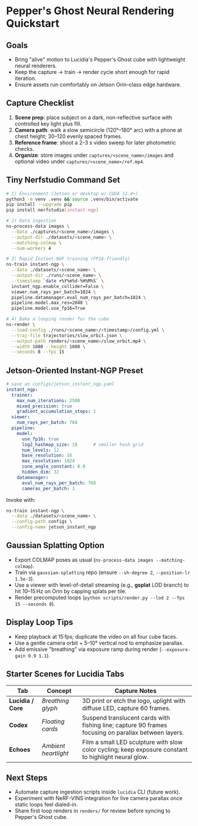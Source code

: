 # Pepper's Ghost Neural Rendering Quickstart

## Goals
- Bring "alive" motion to Lucidia's Pepper's Ghost cube with lightweight neural renderers.
- Keep the capture → train → render cycle short enough for rapid iteration.
- Ensure assets run comfortably on Jetson Orin–class edge hardware.

## Capture Checklist
1. **Scene prep**: place subject on a dark, non-reflective surface with controlled key light plus fill.
2. **Camera path**: walk a slow semicircle (120°–180° arc) with a phone at chest height; 30–120 evenly spaced frames.
3. **Reference frame**: shoot a 2–3 s video sweep for later photometric checks.
4. **Organize**: store images under `captures/<scene_name>/images` and optional video under `captures/<scene_name>/ref.mp4`.

## Tiny Nerfstudio Command Set
```bash
# 1) Environment (Jetson or desktop w/ CUDA 11.4+)
python3 -m venv .venv && source .venv/bin/activate
pip install --upgrade pip
pip install nerfstudio[instant-ngp]

# 2) Data ingestion
ns-process-data images \
  --data ./captures/<scene_name>/images \
  --output-dir ./datasets/<scene_name> \
  --matching-colmap \
  --num-workers 4

# 3) Rapid Instant-NGP training (FP16-friendly)
ns-train instant-ngp \
  --data ./datasets/<scene_name> \
  --output-dir ./runs/<scene_name> \
  --timestamp `date +%Y%m%d-%H%M%S` \
  instant_ngp.enable_collider=False \
  viewer.num_rays_per_batch=1024 \
  pipeline.datamanager.eval_num_rays_per_batch=1024 \
  pipeline.model.max_res=2048 \
  pipeline.model.use_fp16=True

# 4) Bake a looping render for the cube
ns-render \
  --load-config ./runs/<scene_name>/<timestamp>/config.yml \
  --traj-file trajectories/slow_orbit.json \
  --output-path renders/<scene_name>/slow_orbit.mp4 \
  --width 1080 --height 1080 \
  --seconds 8 --fps 15
```

## Jetson-Oriented Instant-NGP Preset
```yaml
# save as configs/jetson_instant_ngp.yaml
instant_ngp:
  trainer:
    max_num_iterations: 2500
    mixed_precision: true
    gradient_accumulation_steps: 1
  viewer:
    num_rays_per_batch: 768
  pipeline:
    model:
      use_fp16: true
      log2_hashmap_size: 18      # smaller hash grid
      num_levels: 12
      base_resolution: 16
      max_resolution: 1024
      cone_angle_constant: 0.0
      hidden_dim: 32
    datamanager:
      eval_num_rays_per_batch: 768
      cameras_per_batch: 1
```
Invoke with:
```bash
ns-train instant-ngp \
  --data ./datasets/<scene_name> \
  --config-path configs \
  --config-name jetson_instant_ngp
```

## Gaussian Splatting Option
- Export COLMAP poses as usual (`ns-process-data images --matching-colmap`).
- Train via `gaussian-splatting` repo (ensure `--sh-degree 2`, `--position-lr 1.5e-3`).
- Use a viewer with level-of-detail streaming (e.g., **gsplat** LOD branch) to hit 10–15 Hz on Orin by capping splats per tile.
- Render precomputed loops (`python scripts/render.py --lod 2 --fps 15 --seconds 8`).

## Display Loop Tips
- Keep playback at 15 fps; duplicate the video on all four cube faces.
- Use a gentle camera orbit + 5–10° vertical nod to emphasize parallax.
- Add emissive "breathing" via exposure ramp during render (`--exposure-gain 0.9 1.1`).

## Starter Scenes for Lucidia Tabs
| Tab | Concept | Capture Notes |
|-----|---------|----------------|
| **Lucidia / Core** | *Breathing glyph* | 3D print or etch the logo, uplight with diffuse LED, capture 60 frames. |
| **Codex** | *Floating cards* | Suspend translucent cards with fishing line; capture 90 frames focusing on parallax between layers. |
| **Echoes** | *Ambient heartlight* | Film a small LED sculpture with slow color cycling; keep exposure constant to highlight neural glow. |

## Next Steps
- Automate capture ingestion scripts inside `lucidia` CLI (future work).
- Experiment with NeRF-VINS integration for live camera parallax once static loops feel dialed-in.
- Share first loop renders in `renders/` for review before syncing to Pepper's Ghost cube.

